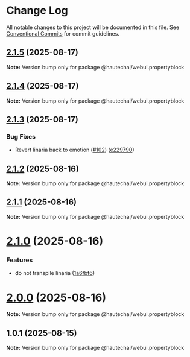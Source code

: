 # Change Log

All notable changes to this project will be documented in this file.
See [Conventional Commits](https://conventionalcommits.org) for commit guidelines.

## [2.1.5](https://github.com/HautechAI/webui/compare/@hautechai/webui.propertyblock@2.1.4...@hautechai/webui.propertyblock@2.1.5) (2025-08-17)

**Note:** Version bump only for package @hautechai/webui.propertyblock

## [2.1.4](https://github.com/HautechAI/webui/compare/@hautechai/webui.propertyblock@2.1.3...@hautechai/webui.propertyblock@2.1.4) (2025-08-17)

**Note:** Version bump only for package @hautechai/webui.propertyblock

## [2.1.3](https://github.com/HautechAI/webui/compare/@hautechai/webui.propertyblock@2.1.2...@hautechai/webui.propertyblock@2.1.3) (2025-08-17)

### Bug Fixes

- Revert linaria back to emotion ([#102](https://github.com/HautechAI/webui/issues/102)) ([e229790](https://github.com/HautechAI/webui/commit/e229790dae8eba4b3037bbe41365e5a73ab7f6dc))

## [2.1.2](https://github.com/HautechAI/webui/compare/@hautechai/webui.propertyblock@2.1.1...@hautechai/webui.propertyblock@2.1.2) (2025-08-16)

**Note:** Version bump only for package @hautechai/webui.propertyblock

## [2.1.1](https://github.com/HautechAI/webui/compare/@hautechai/webui.propertyblock@2.1.0...@hautechai/webui.propertyblock@2.1.1) (2025-08-16)

**Note:** Version bump only for package @hautechai/webui.propertyblock

# [2.1.0](https://github.com/HautechAI/webui/compare/@hautechai/webui.propertyblock@1.0.1...@hautechai/webui.propertyblock@2.1.0) (2025-08-16)

### Features

- do not transpile linaria ([1a6fbf6](https://github.com/HautechAI/webui/commit/1a6fbf6353a0e5028040006b5045170cf83f1ba0))

# [2.0.0](https://github.com/HautechAI/webui/compare/@hautechai/webui.propertyblock@1.0.1...@hautechai/webui.propertyblock@2.0.0) (2025-08-16)

**Note:** Version bump only for package @hautechai/webui.propertyblock

## 1.0.1 (2025-08-15)

**Note:** Version bump only for package @hautechai/webui.propertyblock
